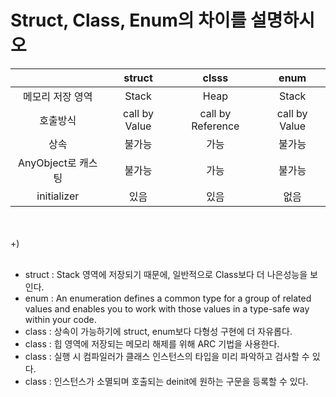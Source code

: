 # Struct, Class, Enum의 차이를 설명하시오

|    |struct|clsss|enum|
|:----:|:------:|:-----:|:----:|
|메모리 저장 영역|Stack|Heap|Stack|
|호출방식|call by Value|call by Reference|call by Value|
|상속|불가능|가능|불가능|
|AnyObject로 캐스팅|불가능|가능|불가능|
|initializer|있음|있음|없음|

<br><br>
+) <br><br>
- struct : Stack 영역에 저장되기 때문에, 일반적으로 Class보다 더 나은성능을 보인다.
- enum   : An enumeration defines a common type for a group of related values and enables you to work with those values in a type-safe way within your code.
- class  : 상속이 가능하기에 struct, enum보다 다형성 구현에 더 자유롭다.
- class  : 힙 영역에 저장되는 메모리 해제를 위해 ARC 기법을 사용한다.
- class  : 실행 시 컴파일러가 클래스 인스턴스의 타입을 미리 파악하고 검사할 수 있다.
- class  : 인스턴스가 소멸되며 호출되는 deinit에 원하는 구문을 등록할 수 있다.
